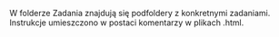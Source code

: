 W folderze Zadania znajdują się podfoldery z konkretnymi zadaniami.
Instrukcje umieszczono w postaci komentarzy w plikach .html.
